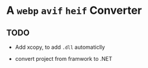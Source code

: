 # A `webp` `avif` `heif` Converter

## TODO

- Add xcopy, to add `.dll` automaticlly

- convert project from framwork to .NET